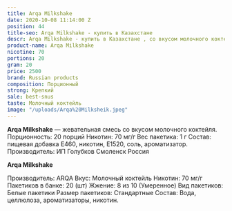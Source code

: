 ```yaml
---
title: Arqa Milkshake
date: 2020-10-08 11:14:00 Z
position: 44
title-seo: Arqa Milkshake - купить в Казахстане
descr: Arqa Milkshake - купить в Казахстане , со вкусом молочного коктейля .
product-name: Arqa Milkshake
nicotine: 70
portions: 20
gram: 20
price: 2500
brand: Russian products
composition: Порционный
strong: Крепкий
sale: best-snus
taste: Молочный коктейль
image: "/uploads/Arqa%20Milksheik.jpeg"
---
```


**Arqa Milkshake** — жевательная смесь со вкусом молочного коктейля.
 Порционность: 20 порций Никотин: 70 мг/г 
Вес пакетика: 1 г Состав: пищевая добавка E460, никотин, E1520, соль, ароматизатор. 
Производитель: ИП Голубков Смоленск Россия

**Arqa Milkshake**

Производитель: ARQA Вкус: Молочный коктейль Никотин: 70 мг/г Пакетиков в банке: 20 (шт) Жжение: 8 из 10 (Умеренное) Вид пакетиков: Белые пакетики Размер пакетиков: Стандартные Состав: Вода, целлюлоза, ароматизаторы, никотин.